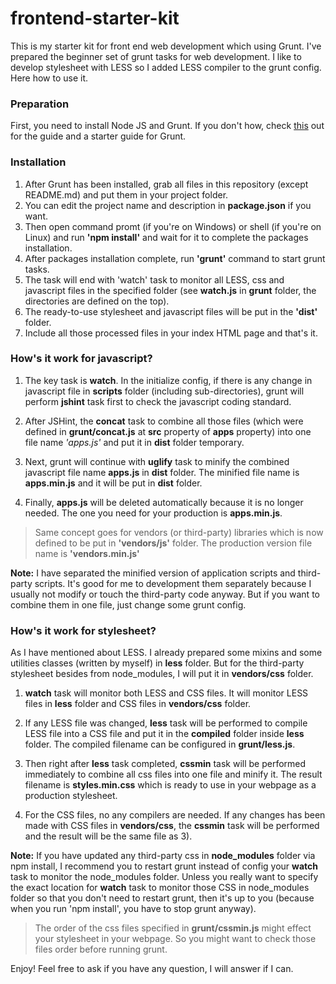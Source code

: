 # frontend-starter-kit
This is my starter kit for front end web development which using Grunt. I've prepared the beginner set of grunt tasks for web development. I like to develop stylesheet with LESS so I added LESS compiler to the grunt config. Here how to use it.



### Preparation
First, you need to install Node JS and Grunt. If you don't how, check [this](http://gruntjs.com/installing-grunt) out for the guide and a starter guide for Grunt.



### Installation
1. After Grunt has been installed, grab all files in this repository (except README.md) and put them in your project folder.
2. You can edit the project name and description in **package.json** if you want.
3. Then open command promt (if you're on Windows) or shell (if you're on Linux) and run **'npm install'** and wait for it to complete the packages installation.
4. After packages installation complete, run **'grunt'** command to start grunt tasks.
5. The task will end with 'watch' task to monitor all LESS, css and javascript files in the specified folder (see **watch.js** in **grunt** folder, the directories are defined on the top).
6. The ready-to-use stylesheet and javascript files will be put in the **'dist'** folder.
7. Include all those processed files in your index HTML page and that's it.



### How's it work for javascript?
1. The key task is **watch**. In the initialize config, if there is any change in javascript file in **scripts** folder (including sub-directories), grunt will perform **jshint** task first to check the javascript coding standard.

2. After JSHint, the **concat** task to combine all those files (which were defined in **grunt/concat.js** at **src** property of **apps** property) into one file name *'apps.js'* and put it in **dist** folder temporary. 

3. Next, grunt will continue with **uglify** task to minify the combined javascript file name **apps.js** in **dist** folder. The minified file name is **apps.min.js** and it will be put in **dist** folder.

4. Finally, **apps.js** will be deleted automatically because it is no longer needed. The one you need for your production is **apps.min.js**.

> Same concept goes for vendors (or third-party) libraries which is now defined to be put in **'vendors/js'** folder. The production version file name is **'vendors.min.js'**

**Note:** I have separated the minified version of application scripts and third-party scripts. It's good for me to development them separately because I usually not modify or touch the third-party code anyway. But if you want to combine them in one file, just change some grunt config.



### How's it work for stylesheet?
As I have mentioned about LESS. I already prepared some mixins and some utilities classes (written by myself) in **less** folder. But for the third-party stylesheet besides from node_modules, I will put it in **vendors/css** folder.

1. **watch** task will monitor both LESS and CSS files. It will monitor LESS files in **less** folder and CSS files in **vendors/css** folder.

2. If any LESS file was changed, **less** task will be performed to compile LESS file into a CSS file and put it in the **compiled** folder inside **less** folder. The compiled filename can be configured in **grunt/less.js**.

3. Then right after **less** task completed, **cssmin** task will be performed immediately to combine all css files into one file and minify it. The result filename is **styles.min.css** which is ready to use in your webpage as a production stylesheet.

4. For the CSS files, no any compilers are needed. If any changes has been made with CSS files in **vendors/css**, the **cssmin** task will be performed and the result will be the same file as 3).

**Note:** If you have updated any third-party css in **node_modules** folder via npm install, I recommend you to restart grunt instead of config your **watch** task to monitor the node_modules folder. Unless you really want to specify the exact location for **watch**  task to monitor those CSS in node_modules folder so that you don't need to restart grunt, then it's up to you (because when you run 'npm install', you have to stop grunt anyway).


> The order of the css files specified in **grunt/cssmin.js** might effect your stylesheet in your webpage. So you might want to check those files order before running grunt.


Enjoy! Feel free to ask if you have any question, I will answer if I can.
